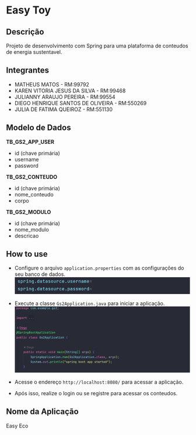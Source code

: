 # Easy Toy
## Descrição

Projeto de desenvolvimento com Spring para uma plataforma de conteudos de energia sustentavel.


## Integrantes

- MATHEUS MATOS - RM:99792
- KAREN VITORIA JESUS DA SILVA - RM:99468
- JULIANNY ARAUJO PEREIRA - RM:99554
- DIEGO HENRIQUE SANTOS DE OLIVEIRA - RM:550269
- JULIA DE FATIMA QUEIROZ - RM:551130

## Modelo de Dados

**TB_GS2_APP_USER**
- id (chave primária)
- username
- password<br>

**TB_GS2_CONTEUDO**
- id (chave primária)
- nome_conteudo
- corpo<br>

**TB_GS2_MODULO**
- id (chave primária)
- nome_modulo
- descricao<br>


## How to use
- Configure o arquivo `application.properties` com as configurações do seu banco de dados.
  ![img.png](img.png)

- Execute a classe `Gs2Application.java` para iniciar a aplicação.
  ![img_1.png](img_1.png)

- Acesse o endereço `http://localhost:8080/` para acessar a aplicação.
- Após isso, realize o login ou se registre para acessar os conteudos.

## Nome da Aplicação
Easy Eco